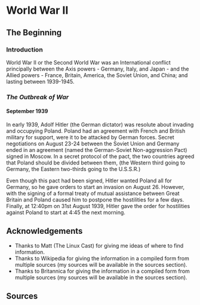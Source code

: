 # World War II
## The Beginning

### __Introduction__
World War II or the Second World War was an International conflict principally between the Axis powers - Germany, Italy, and Japan - and the Allied powers - France, Britain, America, the Soviet Union, and China; and lasting between 1939-1945.

### *__The Outbreak of War__*
#### __September 1939__
In early 1939, Adolf Hitler (the German dictator) was resolute about invading and occupying Poland. Poland had an agreement with French and British military for support, were it to be attacked by German forces. Secret negotiations on August 23-24 between the Soviet Union and Germany ended in an agreement (named the German-Soviet Non-aggression Pact) signed in Moscow. In a secret protocol of the pact, the two countries agreed that Poland should be divided between them, (the Western third going to Germany, the Eastern two-thirds going to the U.S.S.R.)

Even though this pact had been signed, Hitler wanted Poland all for Germany, so he gave orders to start an invasion on August 26. However, with the signing of a formal treaty of mutual assistance between Great Britain and Poland caused him to postpone the hostilities for a few days. Finally, at 12:40pm on 31st August 1939, Hitler gave the order for hostilities against Poland to start at 4:45 the next morning.









## Acknowledgements
* Thanks to Matt (The Linux Cast) for giving me ideas of where to find information.
* Thanks to Wikipedia for giving the information in a compiled form from multiple sources (my sources will be available in the sources section).
* Thanks to Britannica for giving the information in a compiled form from multiple sources (my sources will be available in the sources section).

## Sources